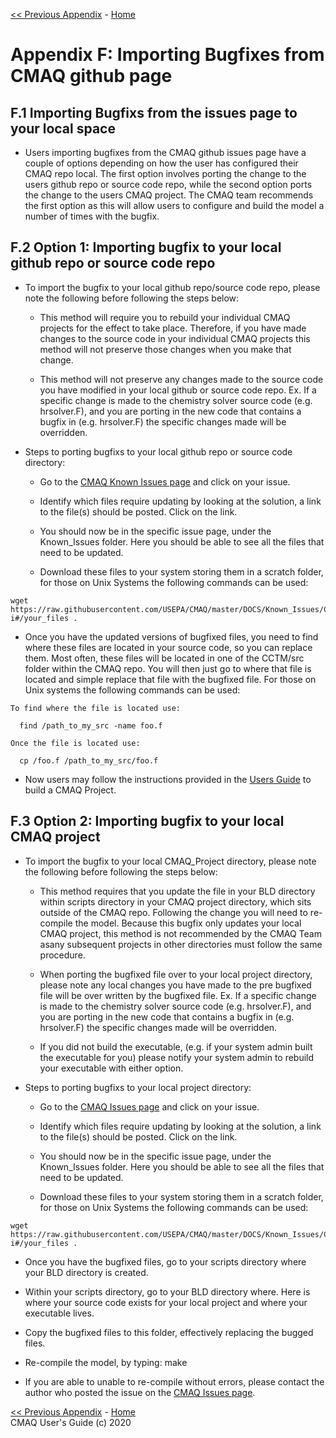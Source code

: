 <!-- BEGIN COMMENT -->

[<< Previous Appendix](CMAQ_UG_appendixE_configuring_WRF.md) - [Home](../README.md)

<!-- END COMMENT -->

# Appendix F: Importing Bugfixes from CMAQ github page 

## F.1 Importing Bugfixs from the issues page to your local space

* Users importing bugfixes from the CMAQ github issues page have a couple of options depending on how the user has configured their CMAQ repo local. The first option involves porting the change to the users github repo or source code repo, while the second option ports the change to the users CMAQ project. The CMAQ team recommends the first option as this will allow users to configure and build the model a number of times with the bugfix. 

## F.2 Option 1: Importing bugfix to your local github repo or source code repo 

* To import the bugfix to your local github repo/source code repo, please note the following before following the steps below: 

  - This method will require you to rebuild your individual CMAQ projects for the effect to take place. Therefore, if you have made changes to the source code in your individual CMAQ projects this method will not preserve those changes when you make that change. 
  
  - This method will not preserve any changes made to the source code you have modified in your local github or source code repo. Ex. If a specific change is made to the chemistry solver source code (e.g. hrsolver.F), and you are porting in the new code that contains a bugfix in (e.g. hrsolver.F) the specific changes made will be overridden. 
  
* Steps to porting bugfixs to your local github repo or source code directory:

  - Go to the [CMAQ Known Issues page](https://github.com/USEPA/CMAQ/issues) and click on your issue.
  
  - Identify which files require updating by looking at the solution, a link to the file(s) should be posted. Click on the link.
  
  - You should now be in the specific issue page, under the Known_Issues folder. Here you should be able to see all the files that need to be updated.
  
  - Download these files to your system storing them in a scratch folder, for those on Unix Systems the following commands can be used:

```
wget https://raw.githubusercontent.com/USEPA/CMAQ/master/DOCS/Known_Issues/CMAQv5.3.1-i#/your_files .

```
  - Once you have the updated versions of bugfixed files, you need to find where these files are located in your source code, so you can replace them. Most often, these files will be located in one of the CCTM/src folder within the CMAQ repo. You will then just go to where that file is located and simple replace that file with the bugfixed file. For those on Unix systems the following commands can be used: 
  
```
To find where the file is located use:

  find /path_to_my_src -name foo.f 
  
Once the file is located use: 

  cp /foo.f /path_to_my_src/foo.f 
```

* Now users may follow the instructions provided in the [Users Guide](https://github.com/USEPA/CMAQ/blob/master/DOCS/Users_Guide/CMAQ_UG_ch05_running_a_simulation.md#56-compiling-cmaq-chemistry-transport-model-cctm) to build a CMAQ Project.


## F.3 Option 2: Importing bugfix to your local CMAQ project

* To import the bugfix to your local CMAQ_Project directory, please note the following before following the steps below: 

  - This method requires that you update the file in your BLD directory within scripts directory in your CMAQ project directory, which sits outside of the CMAQ repo. Following the change you will need to re-compile the model. Because this bugfix only updates your local CMAQ project, this method is not recommended by the CMAQ Team asany subsequent projects in other directories must follow the same procedure. 

  - When porting the bugfixed file over to your local project directory, please note any local changes you have made to the pre bugfixed file will be over written by the bugfixed file. Ex. If a specific change is made to the chemistry solver source code (e.g. hrsolver.F), and you are porting in the new code that contains a bugfix in (e.g. hrsolver.F) the specific changes made will be overridden. 
 
  - If you did not build the executable, (e.g. if your system admin built the executable for you) please notify your system admin to rebuild your executable with either option.


* Steps to porting bugfixs to your local project directory:

  - Go to the [CMAQ Issues page](https://github.com/USEPA/CMAQ/issues) and click on your issue.
  
  - Identify which files require updating by looking at the solution, a link to the file(s) should be posted. Click on the link.
  
  - You should now be in the specific issue page, under the Known_Issues folder. Here you should be able to see all the files that need to be updated.
  
  - Download these files to your system storing them in a scratch folder, for those on Unix Systems the following commands can be used:

```
wget https://raw.githubusercontent.com/USEPA/CMAQ/master/DOCS/Known_Issues/CMAQv5.3.1-i#/your_files .
```
  - Once you have the bugfixed files, go to your scripts directory where your BLD directory is created. 
  
  - Within your scripts directory, go to your BLD directory where. Here is where your source code exists for your local project and where your executable lives. 
  
  - Copy the bugfixed files to this folder, effectively replacing the bugged files. 
  
  - Re-compile the model, by typing: make  

* If you are able to unable to re-compile without errors, please contact the author who posted the issue on the [CMAQ Issues page](https://github.com/USEPA/CMAQ/issues).

<!-- BEGIN COMMENT -->

[<< Previous Appendix](CMAQ_UG_appendixE_configuring_WRF.md) - [Home](../README.md) <br>
CMAQ User's Guide (c) 2020<br>
<!-- END COMMENT -->
